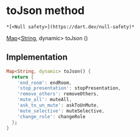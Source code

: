 


# toJson method




    *[<Null safety>](https://dart.dev/null-safety)*




[Map](https://api.flutter.dev/flutter/dart-core/Map-class.html)&lt;[String](https://api.flutter.dev/flutter/dart-core/String-class.html), dynamic> toJson
()








## Implementation

```dart
Map<String, dynamic> toJson() {
  return {
    'end_room': endRoom,
    'stop_presentation': stopPresentation,
    'remove_others': removeOthers,
    'mute_all': muteAll,
    'ask_to_un_mute': askToUnMute,
    'mute_selective': muteSelective,
    'change_role': changeRole
  };
}
```







